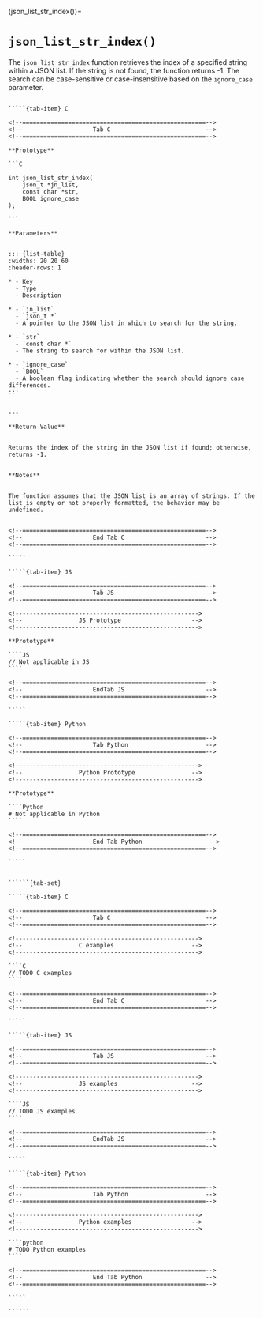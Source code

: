 <!-- ============================================================== -->
(json_list_str_index())=
# `json_list_str_index()`
<!-- ============================================================== -->


The `json_list_str_index` function retrieves the index of a specified string within a JSON list. If the string is not found, the function returns -1. The search can be case-sensitive or case-insensitive based on the `ignore_case` parameter.


<!------------------------------------------------------------>
<!--                    Prototypes                          -->
<!------------------------------------------------------------>

``````{tab-set}

`````{tab-item} C

<!--====================================================-->
<!--                    Tab C                           -->
<!--====================================================-->

**Prototype**

```C

int json_list_str_index(
    json_t *jn_list,
    const char *str,
    BOOL ignore_case
);

```

**Parameters**


::: {list-table}
:widths: 20 20 60
:header-rows: 1

* - Key
  - Type
  - Description

* - `jn_list`
  - `json_t *`
  - A pointer to the JSON list in which to search for the string.

* - `str`
  - `const char *`
  - The string to search for within the JSON list.

* - `ignore_case`
  - `BOOL`
  - A boolean flag indicating whether the search should ignore case differences.
:::


---

**Return Value**


Returns the index of the string in the JSON list if found; otherwise, returns -1.


**Notes**


The function assumes that the JSON list is an array of strings. If the list is empty or not properly formatted, the behavior may be undefined.


<!--====================================================-->
<!--                    End Tab C                       -->
<!--====================================================-->

`````

`````{tab-item} JS

<!--====================================================-->
<!--                    Tab JS                          -->
<!--====================================================-->

<!---------------------------------------------------->
<!--                JS Prototype                    -->
<!---------------------------------------------------->

**Prototype**

````JS
// Not applicable in JS
````

<!--====================================================-->
<!--                    EndTab JS                       -->
<!--====================================================-->

`````

`````{tab-item} Python

<!--====================================================-->
<!--                    Tab Python                      -->
<!--====================================================-->

<!---------------------------------------------------->
<!--                Python Prototype                -->
<!---------------------------------------------------->

**Prototype**

````Python
# Not applicable in Python
````

<!--====================================================-->
<!--                    End Tab Python                   -->
<!--====================================================-->

`````

``````

<!------------------------------------------------------------>
<!--                    Examples                            -->
<!------------------------------------------------------------>

```````{dropdown} Examples

``````{tab-set}

`````{tab-item} C

<!--====================================================-->
<!--                    Tab C                           -->
<!--====================================================-->

<!---------------------------------------------------->
<!--                C examples                      -->
<!---------------------------------------------------->

````C
// TODO C examples
````

<!--====================================================-->
<!--                    End Tab C                       -->
<!--====================================================-->

`````

`````{tab-item} JS

<!--====================================================-->
<!--                    Tab JS                          -->
<!--====================================================-->

<!---------------------------------------------------->
<!--                JS examples                     -->
<!---------------------------------------------------->

````JS
// TODO JS examples
````

<!--====================================================-->
<!--                    EndTab JS                       -->
<!--====================================================-->

`````

`````{tab-item} Python

<!--====================================================-->
<!--                    Tab Python                      -->
<!--====================================================-->

<!---------------------------------------------------->
<!--                Python examples                 -->
<!---------------------------------------------------->

````python
# TODO Python examples
````

<!--====================================================-->
<!--                    End Tab Python                  -->
<!--====================================================-->

`````

``````

```````

